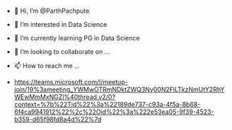 - 👋 Hi, I’m @ParthPachpute
- 👀 I’m interested in Data Science
- 🌱 I’m currently learning PG in Data Science
- 💞️ I’m looking to collaborate on ...
- 📫 How to reach me ...

- https://teams.microsoft.com/l/meetup-join/19%3ameeting_YWMwOTRmNDktZWQ3Ny00N2FlLTkzNmUtY2RhYWEwMmMxNGZl%40thread.v2/0?context=%7b%22Tid%22%3a%22189de737-c93a-4f5a-8b68-6f4ca9941912%22%2c%22Oid%22%3a%222e53ea05-9f39-4523-b359-d65f98fd8a4d%22%7d

<!---
ParthPachpute/ParthPachpute is a ✨ special ✨ repository because its `README.md` (this file) appears on your GitHub profile.
You can click the Preview link to take a look at your changes.
--->
